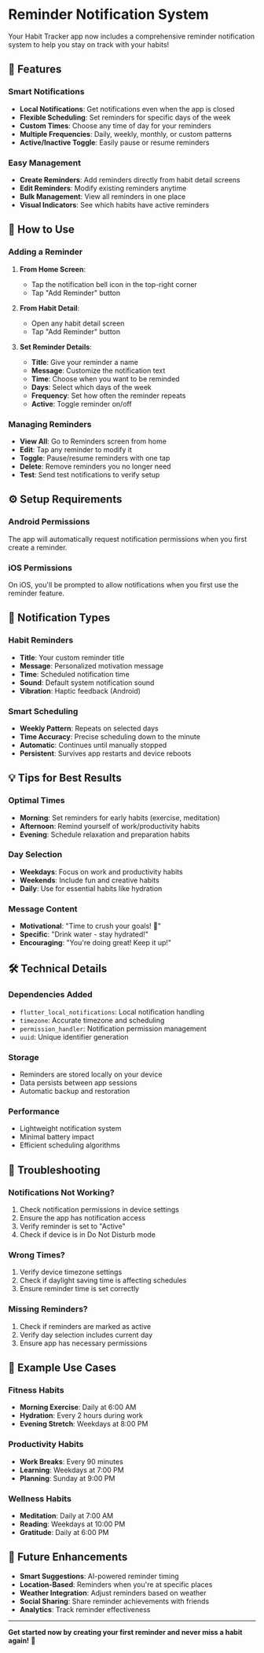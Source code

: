 # Reminder Notification System

Your Habit Tracker app now includes a comprehensive reminder notification system to help you stay on track with your habits!

## 🚀 Features

### **Smart Notifications**
- **Local Notifications**: Get notifications even when the app is closed
- **Flexible Scheduling**: Set reminders for specific days of the week
- **Custom Times**: Choose any time of day for your reminders
- **Multiple Frequencies**: Daily, weekly, monthly, or custom patterns
- **Active/Inactive Toggle**: Easily pause or resume reminders

### **Easy Management**
- **Create Reminders**: Add reminders directly from habit detail screens
- **Edit Reminders**: Modify existing reminders anytime
- **Bulk Management**: View all reminders in one place
- **Visual Indicators**: See which habits have active reminders

## 📱 How to Use

### **Adding a Reminder**

1. **From Home Screen**: 
   - Tap the notification bell icon in the top-right corner
   - Tap "Add Reminder" button

2. **From Habit Detail**:
   - Open any habit detail screen
   - Tap "Add Reminder" button

3. **Set Reminder Details**:
   - **Title**: Give your reminder a name
   - **Message**: Customize the notification text
   - **Time**: Choose when you want to be reminded
   - **Days**: Select which days of the week
   - **Frequency**: Set how often the reminder repeats
   - **Active**: Toggle reminder on/off

### **Managing Reminders**

- **View All**: Go to Reminders screen from home
- **Edit**: Tap any reminder to modify it
- **Toggle**: Pause/resume reminders with one tap
- **Delete**: Remove reminders you no longer need
- **Test**: Send test notifications to verify setup

## ⚙️ Setup Requirements

### **Android Permissions**
The app will automatically request notification permissions when you first create a reminder.

### **iOS Permissions**
On iOS, you'll be prompted to allow notifications when you first use the reminder feature.

## 🔔 Notification Types

### **Habit Reminders**
- **Title**: Your custom reminder title
- **Message**: Personalized motivation message
- **Time**: Scheduled notification time
- **Sound**: Default system notification sound
- **Vibration**: Haptic feedback (Android)

### **Smart Scheduling**
- **Weekly Pattern**: Repeats on selected days
- **Time Accuracy**: Precise scheduling down to the minute
- **Automatic**: Continues until manually stopped
- **Persistent**: Survives app restarts and device reboots

## 💡 Tips for Best Results

### **Optimal Times**
- **Morning**: Set reminders for early habits (exercise, meditation)
- **Afternoon**: Remind yourself of work/productivity habits
- **Evening**: Schedule relaxation and preparation habits

### **Day Selection**
- **Weekdays**: Focus on work and productivity habits
- **Weekends**: Include fun and creative habits
- **Daily**: Use for essential habits like hydration

### **Message Content**
- **Motivational**: "Time to crush your goals! 💪"
- **Specific**: "Drink water - stay hydrated!"
- **Encouraging**: "You're doing great! Keep it up!"

## 🛠️ Technical Details

### **Dependencies Added**
- `flutter_local_notifications`: Local notification handling
- `timezone`: Accurate timezone and scheduling
- `permission_handler`: Notification permission management
- `uuid`: Unique identifier generation

### **Storage**
- Reminders are stored locally on your device
- Data persists between app sessions
- Automatic backup and restoration

### **Performance**
- Lightweight notification system
- Minimal battery impact
- Efficient scheduling algorithms

## 🔧 Troubleshooting

### **Notifications Not Working?**
1. Check notification permissions in device settings
2. Ensure the app has notification access
3. Verify reminder is set to "Active"
4. Check if device is in Do Not Disturb mode

### **Wrong Times?**
1. Verify device timezone settings
2. Check if daylight saving time is affecting schedules
3. Ensure reminder time is set correctly

### **Missing Reminders?**
1. Check if reminders are marked as active
2. Verify day selection includes current day
3. Ensure app has necessary permissions

## 🎯 Example Use Cases

### **Fitness Habits**
- **Morning Exercise**: Daily at 6:00 AM
- **Hydration**: Every 2 hours during work
- **Evening Stretch**: Weekdays at 8:00 PM

### **Productivity Habits**
- **Work Breaks**: Every 90 minutes
- **Learning**: Weekdays at 7:00 PM
- **Planning**: Sunday at 9:00 PM

### **Wellness Habits**
- **Meditation**: Daily at 7:00 AM
- **Reading**: Weekdays at 10:00 PM
- **Gratitude**: Daily at 6:00 PM

## 🚀 Future Enhancements

- **Smart Suggestions**: AI-powered reminder timing
- **Location-Based**: Reminders when you're at specific places
- **Weather Integration**: Adjust reminders based on weather
- **Social Sharing**: Share reminder achievements with friends
- **Analytics**: Track reminder effectiveness

---

**Get started now by creating your first reminder and never miss a habit again!** 🎉
